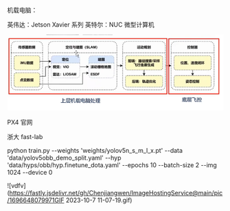 机载电脑：

英伟达：Jetson Xavier 系列         英特尔：NUC       微型计算机

![截图](de4681c9fe0c5c9903ad7fbef11cb478.png)

PX4 官网

浙大 fast-lab 

python train.py  --weights 'weights/yolov5n_s_m_l_x.pt'  --data 'data/yolov5obb_demo_split.yaml'   --hyp 'data/hyps/obb/hyp.finetune_dota.yaml'  --epochs 10  --batch-size 2  --img 1024  --device 0

![vdfv](https://fastly.jsdelivr.net/gh/Chenjiangwen/ImageHostingService@main/pic/1696648079971GIF 2023-10-7 11-07-19.gif)